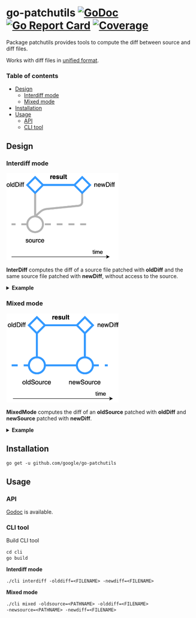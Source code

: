 # go-patchutils [![GoDoc](https://godoc.org/github.com/google/go-patchutils?status.svg)](https://godoc.org/github.com/google/go-patchutils) [![Go Report Card](https://goreportcard.com/badge/github.com/google/go-patchutils)](https://goreportcard.com/report/github.com/google/go-patchutils) [![Coverage](https://gocover.io/_badge/github.com/google/go-patchutils)](https://gocover.io/github.com/google/go-patchutils)
Package patchutils provides tools to compute the diff between source and diff files.

Works with diff files in [unified format](http://gnu.org/software/diffutils/manual/html_node/Unified-Format.html).

### Table of contents 
* [Design](https://github.com/google/go-patchutils#design) 
    * [Interdiff mode](https://github.com/google/go-patchutils#interdiff-mode) 
    * [Mixed mode](https://github.com/google/go-patchutils#mixed-mode) 
* [Installation](https://github.com/google/go-patchutils#installation) 
* [Usage](https://github.com/google/go-patchutils#usage) 
    * [API](https://github.com/google/go-patchutils#api)
    * [CLI tool](https://github.com/google/go-patchutils#cli-tool)

## Design

### Interdiff mode
<img src="https://github.com/google/go-patchutils/blob/main/docs/interdiff_mode.png" width="300">

**InterDiff** computes the diff of a source file patched with **oldDiff**
and the same source file patched with **newDiff**, without access to the source.

<details>    
<summary><b>Example</b></summary>

<table>
   <tr>
      <th>oldDiff</th>
      <th>newDiff</th>
   </tr>
<tr>
<td>

```diff
@@ -1,10 +1,13 @@
 80 days around the world.
-We’ll find a pot of gold
+You’ll find a pot of gold
 just sitting where the rainbow’s ending.
 
+Top Cat! The most effectual Top Cat!
+Who’s intellectual close friends get to call,
+providing it’s with dignity.
+The indisputable leader of the gang.

 Time — we’ll fight against the time,
 and we’ll fly on the white wings of the wind.
 
-80 days around the world,
-no we won’t say a word before
 the ship is really back.
```
</td>
<td>

```diff
@@ -2,9 +2,13 @@
 We’ll find a pot of gold
 just sitting where the rainbow’s ending.
 
+There’s a voice that keeps on calling me.
+Who’s intellectual close friends get to call,
+providing it’s with dignity.
+The indisputable leader of the gang.

 Time — we’ll fight against the time,
 and we’ll fly on the white wings of the wind.
 
-80 days around the world,
 no we won’t say a word before
 the ship is really back.
```
</td>
</tr>
<tr>
    <th colspan="2">result</th>
</tr>
<tr>
<td colspan="2">

```diff
@@ -1,8 +1,8 @@
 80 days around the world.
+We’ll find a pot of gold
-You’ll find a pot of gold
 just sitting where the rainbow’s ending.
 
-Top Cat! The most effectual Top Cat!
+There’s a voice that keeps on calling me.
 Who’s intellectual close friends get to call,
 providing it’s with dignity.
 The indisputable leader of the gang.
 
 Time — we’ll fight against the time,
 and we’ll fly on the white wings of the wind.
 
+no we won’t say a word before
 the ship is really back.
```
</td>
</tr>
</table>

</details>

### Mixed mode
<img src="https://github.com/google/go-patchutils/blob/main/docs/mixed_mode.png" width="300">

**MixedMode** computes the diff of an **oldSource** patched with **oldDiff** and
**newSource** patched with **newDiff**.

<details>
<summary><b>Example</b></summary>
   
<table>
   <tr>
      <th>oldSource</th>
      <th>newSource</th>
   </tr>
<tr>
<td>
         
```
80 days around the world.
You’ll find a pot of gold
just sitting where the rainbow’s ending.

Top Cat! The most effectual Top Cat!
Who’s intellectual close friends get to call,
providing it’s with dignity.
The indisputable leader of the gang.

Time — we’ll fight against the time,
and we’ll fly on the white wings of the wind.

the ship is really back.
```
</td>
<td>

```
80 days around the world.
We’ll find a pot of gold
just sitting where the rainbow’s ending.

There’s a voice that keeps on calling me.
Who’s intellectual close friends get to call,
providing it’s with dignity.
The indisputable leader of the gang.

Time — we’ll fight against the time,
and we’ll fly on the white wings of the wind.

no we won’t say a word before
the ship is really back.
```
</td>
</tr>
   <tr>
      <th>oldDiff</th>
      <th>newDiff</th>  
   </tr>
<tr>
<td>

```diff
@@ -4,6 +4,7 @@
 
 Top Cat! The most effectual Top Cat!
 Who’s intellectual close friends get to call,
+Round, round, all around the world.
 providing it’s with dignity.
 The indisputable leader of the gang.
```
</td>
<td>

```diff
@@ -5,7 +5,6 @@
 There’s a voice that keeps on calling me.
 Who’s intellectual close friends get to call,
 providing it’s with dignity.
-The indisputable leader of the gang.
 
 Time — we’ll fight against the time,
 and we’ll fly on the white wings of the wind.
```
</td>
</tr>
<tr>
    <th><em>oldSource + oldDiff</em></th>
    <th><em>newSource + newDiff</em></th> 
</tr>
<tr>
<td>

```diff
80 days around the world.
You’ll find a pot of gold
just sitting where the rainbow’s ending.

Top Cat! The most effectual Top Cat!
Who’s intellectual close friends get to call,
Round, round, all around the world.
providing it’s with dignity.
The indisputable leader of the gang.

Time — we’ll fight against the time,
and we’ll fly on the white wings of the wind.

the ship is really back.
```
</td>
<td>
   
```
80 days around the world.
We’ll find a pot of gold
just sitting where the rainbow’s ending.

There’s a voice that keeps on calling me.
Who’s intellectual close friends get to call,
providing it’s with dignity.

Time — we’ll fight against the time,
and we’ll fly on the white wings of the wind.

no we won’t say a word before
the ship is really back.
```
</td>
</tr>
<tr>
   <th colspan="2">result</th>
</tr>
<tr>
<td colspan="2">

```diff
@@ -1,14 +1,13 @@
 80 days around the world.
-You’ll find a pot of gold
+We’ll find a pot of gold
 just sitting where the rainbow’s ending.
 
-Top Cat! The most effectual Top Cat!
+There’s a voice that keeps on calling me.
 Who’s intellectual close friends get to call,
-Round, round, all around the world.
 providing it’s with dignity.
-The indisputable leader of the gang.
 
 Time — we’ll fight against the time,
 and we’ll fly on the white wings of the wind.
 
+no we won’t say a word before
 the ship is really back.
```
</td>
</tr>
</table>
</details>

## Installation

```shell
go get -u github.com/google/go-patchutils
```

## Usage

### API
[Godoc](https://godoc.org/github.com/google/go-patchutils) is available.

### CLI tool

Build CLI tool
```shell
cd cli
go build
```

**Interdiff mode**
```shell
./cli interdiff -olddiff=<FILENAME> -newdiff=<FILENAME>
```

**Mixed mode**
```shell
./cli mixed -oldsource=<PATHNAME> -olddiff=<FILENAME> 
-newsource=<PATHNAME> -newdiff=<FILENAME>
```

